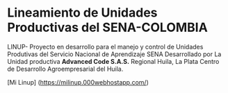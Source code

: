 # Lineamiento de Unidades Productivas del SENA-COLOMBIA

LINUP- Proyecto en desarrollo para el manejo y control de Unidades Produtivas del Servicio Nacional de Aprendizaje SENA
Desarrollado por La Unidad productiva **Advanced Code S.A.S.** Regional Huila, La Plata Centro de Desarrollo Agroempresarial del Huila.

[Mi Linup] (https://milinup.000webhostapp.com/)
